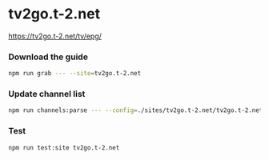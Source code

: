 # tv2go.t-2.net

https://tv2go.t-2.net/tv/epg/

### Download the guide

```sh
npm run grab --- --site=tv2go.t-2.net
```

### Update channel list

```sh
npm run channels:parse --- --config=./sites/tv2go.t-2.net/tv2go.t-2.net.config.js --output=./sites/tv2go.t-2.net/tv2go.t-2.net.channels.xml
```

### Test

```sh
npm run test:site tv2go.t-2.net
```
